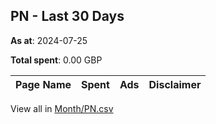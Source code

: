 ## PN - Last 30 Days
**As at**: 2024-07-25

**Total spent**: 0.00 GBP

|Page Name|Spent|Ads|Disclaimer|
|:---|---:|---:|:---|

View all in [Month/PN.csv](../../MetaData/Month/PN.csv)
